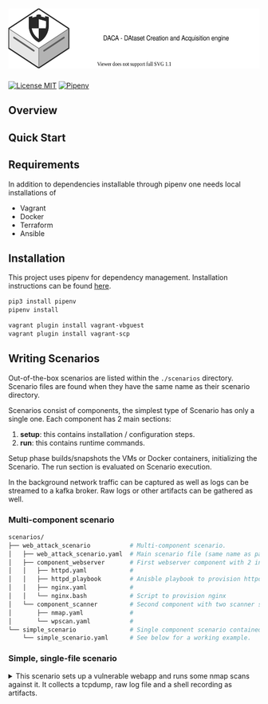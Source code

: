 # <a href="https://github.com/Korving-F/DACA"><img alt="DACA" src="/images/logo.svg" height="120"></a>
[![License MIT](https://img.shields.io/badge/license-MIT-blue)](https://en.wikipedia.org/wiki/MIT_License)
[![Pipenv](https://img.shields.io/github/pipenv/locked/python-version/Korving-F/DACA)](https://github.com/pypa/pipenv)

## Overview


## Quick Start

## Requirements
In addition to dependencies installable through pipenv one needs local installations of 

* Vagrant
* Docker
* Terraform
* Ansible

## Installation
This project uses pipenv for dependency management.
Installation instructions can be found [here](https://github.com/pypa/pipenv#installation).
```bash
pip3 install pipenv
pipenv install
```

```bash
vagrant plugin install vagrant-vbguest
vagrant plugin install vagrant-scp
```

## Writing Scenarios
Out-of-the-box scenarios are listed within the `./scenarios` directory.
Scenario files are found when they have the same name as their scenario directory.

Scenarios consist of components, the simplest type of Scenario has only a single one.
Each component has 2 main sections:
1. **setup**: this contains installation / configuration steps.
2. **run**: this contains runtime commands.

Setup phase builds/snapshots the VMs or Docker containers, initializing the Scenario.
The run section is evaluated on Scenario execution.

In the background network traffic can be captured as well as logs can be streamed to a kafka broker.
Raw logs or other artifacts can be gathered as well.

### Multi-component scenario
```bash
scenarios/
├── web_attack_scenario           # Multi-component scenario.
│   ├── web_attack_scenario.yaml  # Main scenario file (same name as parent directory)
│   ├── component_webserver       # First webserver component with 2 instances.
│   │   ├── httpd.yaml            # 
│   │   ├── httpd_playbook        # Anisble playbook to provision httpd
│   │   ├── nginx.yaml            # 
│   │   └── nginx.bash            # Script to provision nginx
│   └── component_scanner         # Second component with two scanner subcomponents.
│       ├── nmap.yaml             # 
│       └── wpscan.yaml           # 
└── simple_scenario               # Single component scenario contained in a single file. 
    └── simple_scenario.yaml      # See below for a working example.
```

### Simple, single-file scenario
<details>
<summary>This scenario sets up a vulnerable webapp and runs some nmap scans against it.
It collects a tcpdump, raw log file and a shell recording as artifacts.</summary>
<p>
```yaml
# simple_scenario.yaml
name: "Simple example Scenario"
description: |
  "This Scenario sets up a vulnerable web application and runs multiple NMAP scans against it."
provisioner: vagrant
use_default_templates: True

components:
  - name: main_server
    description: Main Ubuntu machine used in this example scenario
    image: ubuntu/focal64
    setup:
      type: shell
      val: >
        echo "[+] Installing dependencies";
        sudo apt-get update;
        sudo apt install -y python2.7 unzip nmap asciinema;

        echo "[+] Installing Vulnerable Web App Gruyère";
        wget http://google-gruyere.appspot.com/gruyere-code.zip -O /tmp/gruyere-code.zip;
        unzip /tmp/gruyere-code.zip -d /opt/gruyere-code;

    # Notice the Jinja2 template variable
    run:
      type: shell
      val: >
        echo "[+] Run webserver";
        set -x;
        sudo python2.7 /opt/gruyere-code/gruyere.py > /tmp/gruyere.log 2>&1 & sleep 1;
        "{{ variables.nmap }}";

    artifacts_to_collect:
      - type: pcap
        val:  ["tcpdump -i any -n -t -w /tmp/web.pcap port 8008"]
      - type: files
        val: ["/tmp/gruyere.log", "/tmp/*.cast", "/tmp/*.pcap"]
      - type: cli_recording
        val: ["/tmp/nmap.cast"]

# These entries are substituted for the Jinja2 tempate variable in the run section.
variables:
  - nmap:
    - nmap -sV -p 8008 --script=http-enum 127.0.0.1
    - nmap -p8008 --script http-waf-detect 127.0.0.1
    - nmap -p8008 --script http-wordpress-users 127.0.0.1
```

</p>
</details>


## Architecture

## Contribute


## Run Tests
```bash
python -m pytest
```

